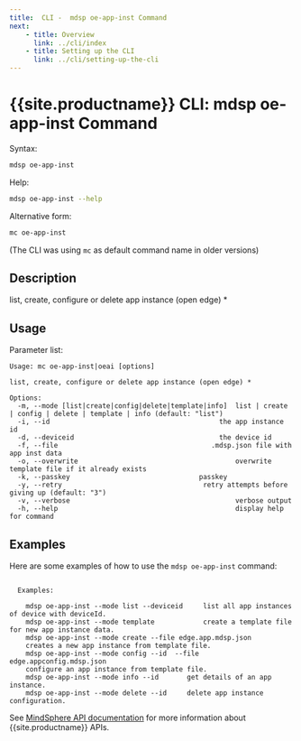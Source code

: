 ```yaml
---
title:  CLI -  mdsp oe-app-inst Command
next:
    - title: Overview
      link: ../cli/index
    - title: Setting up the CLI
      link: ../cli/setting-up-the-cli
---
```


# {{site.productname}} CLI: mdsp oe-app-inst Command

Syntax:

```bash
mdsp oe-app-inst
```

Help:

```bash
mdsp oe-app-inst --help
```

Alternative form:

```bash
mc oe-app-inst
```

(The CLI was using `mc` as default command name in older versions)

## Description

list, create, configure or delete app instance (open edge) *

## Usage

Parameter list:

```text
Usage: mc oe-app-inst|oeai [options]

list, create, configure or delete app instance (open edge) *

Options:
  -m, --mode [list|create|config|delete|template|info]  list | create | config | delete | template | info (default: "list")
  -i, --id                                          the app instance id
  -d, --deviceid                                    the device id
  -f, --file                                      .mdsp.json file with app inst data
  -o, --overwrite                                       overwrite template file if it already exists
  -k, --passkey                                passkey
  -y, --retry                                   retry attempts before giving up (default: "3")
  -v, --verbose                                         verbose output
  -h, --help                                            display help for command

```

## Examples

Here are some examples of how to use the `mdsp oe-app-inst` command:

```text

  Examples:

    mdsp oe-app-inst --mode list --deviceid  	list all app instances of device with deviceId.
    mdsp oe-app-inst --mode template 			create a template file for new app instance data.
    mdsp oe-app-inst --mode create --file edge.app.mdsp.json 
	creates a new app instance from template file.
    mdsp oe-app-inst --mode config --id  --file edge.appconfig.mdsp.json 
	configure an app instance from template file.
    mdsp oe-app-inst --mode info --id 		get details of an app instance.
    mdsp oe-app-inst --mode delete --id 	delete app instance configuration.

```

See [MindSphere API documentation](https://documentation.mindsphere.io/MindSphere/apis/index.html) for more information about {{site.productname}} APIs.
